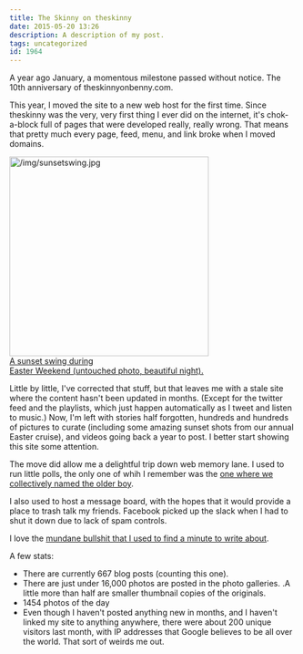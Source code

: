 ```yaml
---
title: The Skinny on theskinny
date: 2015-05-20 13:26
description: A description of my post.
tags: uncategorized
id: 1964
---
```

A year ago January, a momentous milestone passed without notice.  The 10th anniversary of theskinnyonbenny.com.

This year, I moved the site to a new web host for the first time.  Since theskinny was the very, very first thing I ever did on the internet, it's chok-a-block full of pages that were developed really, really wrong.  That means that pretty much every page, feed, menu, and link broke when I moved domains.

<a class="lightview alignright" href="/img/sunsetswing.jpg" data-lightview-caption="A sunset swing during Easter Weekend (untouched photo, beautiful night)." data-lightview-group="group1"><img src="/img/sunsetswing.jpg" alt="/img/sunsetswing.jpg" width="350"><br><span class="caption alignleft">A sunset swing during<br>Easter Weekend (untouched photo, beautiful night).</span></a>


Little by little, I've corrected that stuff, but that leaves me with a stale site where the content hasn't been updated in months.  (Except for the twitter feed and the playlists, which just happen automatically as I tweet and listen to music.)  Now, I'm left with stories half forgotten, hundreds and hundreds of pictures to curate (including some amazing sunset shots from our annual Easter cruise), and videos going back a year to post.  I better start showing this site some attention.

The move did allow me a delightful trip down web memory lane.  I used to run little polls, the only one of whih I remember was the <a href="http://theskinnyonbenny.com/adop/page.php?fn=adj04132007.content">one where we collectively named the older boy</a>.  

I also used to host a message board, with the hopes that it would provide a place to trash talk my friends.  Facebook picked up the slack when I had to shut it down due to lack of spam controls.



I love the <a href="http://theskinnyonbenny.com/blog2/archives/36">mundane bullshit that I used to find a minute to write about</a>.

A few stats:

<ul><li>There are currently 667 blog posts (counting this one).</li>
<li>There are just under 16,000 photos are posted in the photo galleries.  .A little more than half are smaller thumbnail copies of the originals.</li>
<li>1454 photos of the day</li>
<li>Even though I haven't posted anything new in months, and I haven't linked my site to anything anywhere, there were about 200 unique visitors last month, with IP addresses that Google believes to be all over the world.  That sort of weirds me out.</li></ul>

